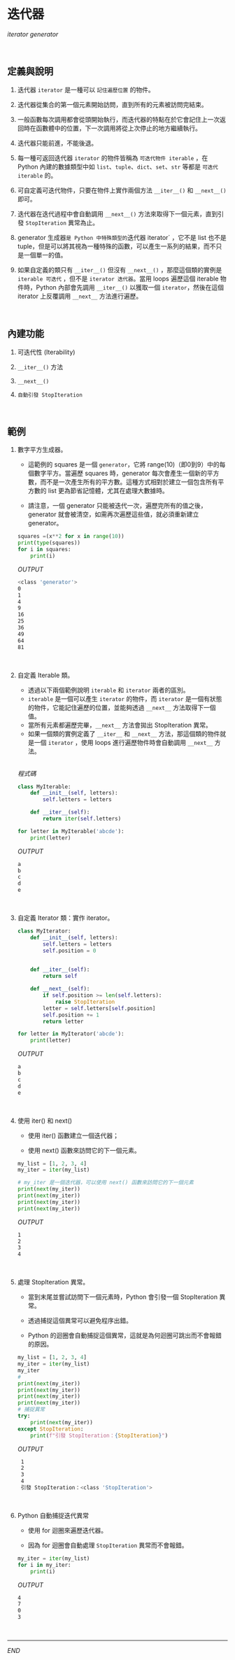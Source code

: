 # 迭代器

_iterator generator_

<br>

## 定義與說明

1. 迭代器 `iterator` 是一種可以 `記住遍歷位置` 的物件。

2. 迭代器從集合的第一個元素開始訪問，直到所有的元素被訪問完結束。

3. 一般函數每次調用都會從頭開始執行，而迭代器的特點在於它會記住上一次返回時在函數體中的位置，下一次調用將從上次停止的地方繼續執行。

4. 迭代器只能前進，不能後退。

5. 每一種可返回迭代器 `iterator` 的物件皆稱為 `可迭代物件 iterable` ，在 Python 內建的數據類型中如 `list`、`tuple`、`dict`、`set`、`str` 等都是 `可迭代 iterable` 的。

6. 可自定義可迭代物件，只要在物件上實作兩個方法 `__iter__()` 和 `__next__()` 即可。

7. 迭代器在迭代過程中會自動調用 `__next__()` 方法來取得下一個元素，直到引發 `StopIteration` 異常為止。

8. generator 生成器` 是 Python 中特殊類型的 `迭代器 iterator` ，它不是 list 也不是 tuple，但是可以將其視為一種特殊的函數，可以產生一系列的結果，而不只是一個單一的值。

9. 如果自定義的類只有 `__iter__()` 但沒有 `__next__()` ，那麼這個類的實例是 `iterable 可迭代` ，但不是 `iterator 迭代器`。當用 loops 遍歷這個 iterable 物件時，Python 內部會先調用 `__iter__()` 以獲取一個 `iterator`，然後在這個 iterator 上反覆調用 `__next__` 方法進行遍歷。

</br>

## 內建功能

1. 可迭代性 (Iterability)

2. `__iter__()` 方法

3. `__next__()`

4. `自動引發 StopIteration`

</br>

## 範例

1. 數字平方生成器。

   - 這範例的 squares 是一個 `generator`，它將 range(10)（即0到9）中的每個數字平方。當遍歷 squares 時，generator 每次會產生一個新的平方數，而不是一次產生所有的平方數。這種方式相對於建立一個包含所有平方數的 list 更為節省記憶體，尤其在處理大數據時。
   
   - 請注意，一個 generator 只能被迭代一次，遍歷完所有的值之後，generator 就會被清空，如需再次遍歷這些值，就必須重新建立 generator。

    ```python
    squares =(x**2 for x in range(10))
    print(type(squares))
    for i in squares:
        print(i)
    ```

    _OUTPUT_

    ```bash
    <class 'generator'>
    0
    1
    4
    9
    16
    25
    36
    49
    64
    81
    ```

</br>

2. 自定義 Iterable 類。

   - 透過以下兩個範例說明 `iterable` 和 `iterator` 兩者的區別。
   - `iterable` 是一個可以產生 `iterator` 的物件，而 `iterator` 是一個有狀態的物件，它能記住遍歷的位置，並能夠透過 `__next__` 方法取得下一個值。
   - 當所有元素都遍歷完畢，`__next__` 方法會拋出 StopIteration 異常。
   - 如果一個類的實例定義了 `__iter__` 和 `__next__` 方法，那這個類的物件就是一個 `iterator` ，使用 loops 進行遍歷物件時會自動調用 `__next__` 方法。

    <br>

    _程式碼_
    ```python
    class MyIterable:
        def __init__(self, letters):
            self.letters = letters

        def __iter__(self):
            return iter(self.letters)

    for letter in MyIterable('abcde'):
        print(letter)
    ```
    _OUTPUT_
    ```bash
    a
    b
    c
    d
    e
    ```

</br>

3. 自定義 Iterator 類：實作 iterator。
  
    ```python
    class MyIterator:
        def __init__(self, letters):
            self.letters = letters
            self.position = 0
            

        def __iter__(self):
            return self

        def __next__(self):
            if self.position >= len(self.letters):
                raise StopIteration
            letter = self.letters[self.position]
            self.position += 1
            return letter

    for letter in MyIterator('abcde'):
        print(letter)

    ```
    _OUTPUT_
    ```bash
    a
    b
    c
    d
    e
    ```

</br>

4. 使用 iter() 和 next()

   - 使用 iter() 函數建立一個迭代器；

   - 使用 next() 函數來訪問它的下一個元素。

    ```python
    my_list = [1, 2, 3, 4]
    my_iter = iter(my_list)

    # my_iter 是一個迭代器，可以使用 next() 函數來訪問它的下一個元素
    print(next(my_iter)) 
    print(next(my_iter)) 
    print(next(my_iter)) 
    print(next(my_iter)) 
    ```

    _OUTPUT_

    ```bash
    1
    2
    3
    4
    ```

</br>

5. 處理 StopIteration 異常。

   - 當到末尾並嘗試訪問下一個元素時，Python 會引發一個 StopIteration 異常。

   - 透過捕捉這個異常可以避免程序出錯。

   - Python 的迴圈會自動捕捉這個異常，這就是為何迴圈可跳出而不會報錯的原因。

   ```python
   my_list = [1, 2, 3, 4]
   my_iter = iter(my_list)
   my_iter
   #
   print(next(my_iter)) 
   print(next(my_iter)) 
   print(next(my_iter)) 
   print(next(my_iter)) 
   # 捕捉異常
   try:
       print(next(my_iter))
   except StopIteration:
       print(f"引發 StopIteration：{StopIteration}")
   ```

   _OUTPUT_

   ```bash
    1
    2
    3
    4
    引發 StopIteration：<class 'StopIteration'>
    ```

</br>

6. Python 自動捕捉迭代異常

   - 使用 for 迴圈來遍歷迭代器。

   - 因為 for 迴圈會自動處理 `StopIteration` 異常而不會報錯。

    ```python
    my_iter = iter(my_list)
    for i in my_iter:
        print(i)
    ```

    _OUTPUT_

    ```bash
    4
    7
    0
    3
    ```

<br>

---

_END_
